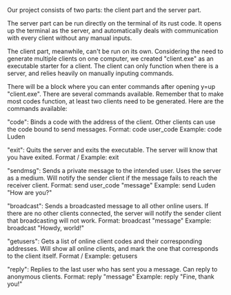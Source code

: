Our project consists of two parts: the client part and the server part. 

The server part can be run directly on the terminal of its rust code. It opens up the terminal as the server, and automatically deals with communication with every client without any manual inputs.

The client part, meanwhile, can't be run on its own. Considering the need to generate multiple clients on one computer, we created "client.exe" as an executable starter for a client. The client can only function when there is a server, and relies heavily on manually inputing commands.

There will be a block where you can enter commands after opening y=up "client.exe". There are several commands available. Remember that to make most codes function, at least two clients need to be generated. Here are the commands available:

"code": Binds a code with the address of the client. Other clients can use the code bound to send messages.
Format: code user_code
Example: code Luden

"exit": Quits the server and exits the executable. The server will know that you have exited. 
Format / Example: exit

"sendmsg": Sends a private message to the intended user. Uses the server as a medium. Will notify the sender client if the message fails to reach the receiver client.
Format: send user_code "message"
Example: send Luden "How are you?"

"broadcast": Sends a broadcasted message to all other online users. If there are no other clients connected, the server will notify the sender client that broadcasting will not work.
Format: broadcast "message"
Example: broadcast "Howdy, world!"

"getusers": Gets a list of online client codes and their corresponding addresses. Will show all online clients, and mark the one that corresponds to the client itself.
Format / Example: getusers

"reply": Replies to the last user who has sent you a message. Can reply to anonymous clients.
Format: reply "message"
Example: reply "Fine, thank you!"
